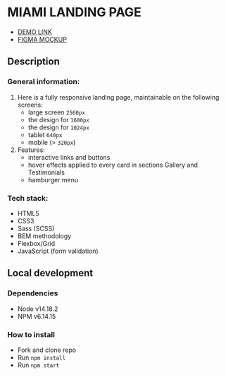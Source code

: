<h1>MIAMI LANDING PAGE</h1>
<ul>
  <li><a href="https://olexandr-trubin-koshyk.github.io/miami-landing/" taget="_blank">DEMO LINK</a></li>
  <li><a href="https://www.figma.com/file/nHz8bflIwJaWP3P99vKTH5/miami_home_new?node-id=0%3A1" taget="_blank">FIGMA MOCKUP</a></li>
</ul>
<h2>Description</h2>
<h3>General information:</h3>
<ol>
  <li>
    Here is a fully responsive landing page, maintainable on the following screens: 
    <ul>
  <li>
    large screen <code>2560px</code>
  </li> 
  <li>
    the design for <code>1600px</code>
  </li> 
  <li>
    the design for <code>1024px</code>
  </li> 
  <li>
    tablet <code>640px</code>
  </li> 
  <li>
    mobile (> <code>320px</code>)
  </li> 
</ul>
  </li>
   <li>
    Features:
   <ul>  
      <li>
    interactive links and buttons
  </li> 
  <li>
    hover effects applied to every card in sections Gallery and Testimonials
  </li> 
  <li>
    hamburger menu
  </li> 
</ul>
  </li>
</ol>

<h3>Tech stack:</h3>
<ul>
  <li>HTML5</li>
  <li>CSS3</li>
  <li>Sass (SCSS)</li>
  <li>BEM methodology</li>
  <li>Flexbox/Grid</li>
  <li>JavaScript (form validation)</li>
</ul>

<h2>Local development</h2>
<h3>Dependencies</h3>
<ul>
  <li>Node v14.18.2</li>
  <li>NPM v6.14.15</li>
</ul>

<h3>How to install</h3>
<ul>
  <li>Fork and clone repo</li>
  <li>Run <code>npm install</code></li>
  <li>Run <code>npm start</code></li>
</ul>
